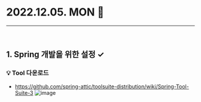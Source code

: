 # 2022.12.05. MON 📅
----------------
<br>

## 1. Spring 개발을 위한 설정 ✓
### 💡 Tool 다운로드
- https://github.com/spring-attic/toolsuite-distribution/wiki/Spring-Tool-Suite-3
![image](https://user-images.githubusercontent.com/111114507/205526508-42b636f0-a0bd-4d64-8f1d-171ed97b5afd.png)<br>


